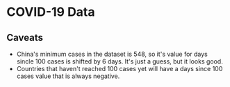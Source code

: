 # COVID-19 Data

## Caveats

* China's minimum cases in the dataset is 548, so it's value for days sincle
  100 cases is shifted by 6 days. It's just a guess, but it looks good. 
* Countries that haven't reached 100 cases yet will have a days since 100 cases
  value that is always negative.

